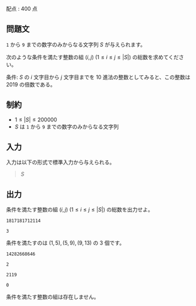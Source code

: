 配点 : $400$ 点

## 問題文

`1` から `9` までの数字のみからなる文字列 $S$ が与えられます。

次のような条件を満たす整数の組 $(i,j)$ ($1 \leq i \leq j \leq |S|$) の総数を求めてください。

条件: $S$ の $i$ 文字目から $j$ 文字目までを $10$ 進法の整数としてみると、この整数は $2019$ の倍数である。

## 制約

- $1 \leq |S| \leq 200000$
- $S$ は `1` から `9` までの数字のみからなる文字列

## 入力

入力は以下の形式で標準入力から与えられる。

> $S$

## 出力

条件を満たす整数の組 $(i,j)$ ($1 \leq i \leq j \leq |S|$) の総数を出力せよ。

```input1
1817181712114
```

```output1
3
```

条件を満たすのは $(1,5), (5,9), (9,13)$ の $3$ 個です。

```input2
14282668646
```

```output2
2
```

```input3
2119
```

```output3
0
```

条件を満たす整数の組は存在しません。